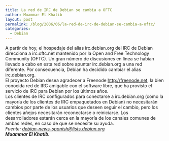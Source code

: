 ```yaml
---
title: La red de IRC de Debian se cambia a OFTC
author: Muammar El Khatib
layout: post
permalink: /blog/2006/06/la-red-de-irc-de-debian-se-cambia-a-oftc/
categories:
  - Debian
---
```

A partir de hoy, el hospedaje del alias irc.debian.org del IRC de Debian direcciona a irc.oftc.net mantenido por la Open and Free Technology Community (OFTC). Un gran número de discusiones en línea se habían llevado a cabo en esta red sobre apuntar irc.debian.org a una red  
diferente. Por consecuencia, Debian ha decidido cambiar el alias irc.debian.org.  
El proyecto Debian desea agradecer a Freenode <http://freenode.net>, la bien conocida red de IRC amigable con el software libre, que ha provisto el servicio de IRC para Debian por los últimos años.  
Los clientes de IRC configurados para conectarse a irc.debian.org (como la mayoría de los clientes de IRC empaquetados en Debian) no necesitarán cambios por parte de los usuarios que deseen seguir el cambio, pero los clientes añejos necesitarán reconectarse o reiniciarse. Los  
desarrolladores estarán cerca en la mayoría de los canales comunes de ambas redes, en caso de que se necesite su ayuda.  
*Fuente: debian-news-spanish@lists.debian.org*  
***Muammar El Khatib.***